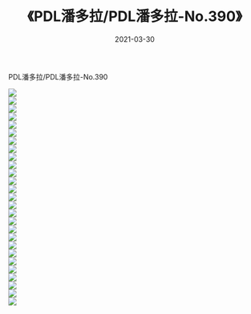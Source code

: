 ﻿---
layout: post
title:  《PDL潘多拉/PDL潘多拉-No.390》
date:   2021-03-30
img: http://pic.660000.xyz/1:/网络美图/2021/PDL潘多拉/PDL潘多拉-No.390/000.jpg
categories: [美女, 清纯, 唯美]
---

PDL潘多拉/PDL潘多拉-No.390

 ![](http://pic.660000.xyz/1:/网络美图/2021/PDL潘多拉/PDL潘多拉-No.390/001.jpg) <br>![](http://pic.660000.xyz/1:/网络美图/2021/PDL潘多拉/PDL潘多拉-No.390/002.jpg) <br>![](http://pic.660000.xyz/1:/网络美图/2021/PDL潘多拉/PDL潘多拉-No.390/003.jpg) <br>![](http://pic.660000.xyz/1:/网络美图/2021/PDL潘多拉/PDL潘多拉-No.390/004.jpg) <br>![](http://pic.660000.xyz/1:/网络美图/2021/PDL潘多拉/PDL潘多拉-No.390/005.jpg) <br>![](http://pic.660000.xyz/1:/网络美图/2021/PDL潘多拉/PDL潘多拉-No.390/006.jpg) <br>![](http://pic.660000.xyz/1:/网络美图/2021/PDL潘多拉/PDL潘多拉-No.390/007.jpg) <br>![](http://pic.660000.xyz/1:/网络美图/2021/PDL潘多拉/PDL潘多拉-No.390/008.jpg) <br>![](http://pic.660000.xyz/1:/网络美图/2021/PDL潘多拉/PDL潘多拉-No.390/009.jpg) <br>![](http://pic.660000.xyz/1:/网络美图/2021/PDL潘多拉/PDL潘多拉-No.390/010.jpg) <br>![](http://pic.660000.xyz/1:/网络美图/2021/PDL潘多拉/PDL潘多拉-No.390/011.jpg) <br>![](http://pic.660000.xyz/1:/网络美图/2021/PDL潘多拉/PDL潘多拉-No.390/012.jpg) <br>![](http://pic.660000.xyz/1:/网络美图/2021/PDL潘多拉/PDL潘多拉-No.390/013.jpg) <br>![](http://pic.660000.xyz/1:/网络美图/2021/PDL潘多拉/PDL潘多拉-No.390/014.jpg) <br>![](http://pic.660000.xyz/1:/网络美图/2021/PDL潘多拉/PDL潘多拉-No.390/015.jpg) <br>![](http://pic.660000.xyz/1:/网络美图/2021/PDL潘多拉/PDL潘多拉-No.390/016.jpg) <br>![](http://pic.660000.xyz/1:/网络美图/2021/PDL潘多拉/PDL潘多拉-No.390/017.jpg) <br>![](http://pic.660000.xyz/1:/网络美图/2021/PDL潘多拉/PDL潘多拉-No.390/018.jpg) <br>![](http://pic.660000.xyz/1:/网络美图/2021/PDL潘多拉/PDL潘多拉-No.390/019.jpg) <br>![](http://pic.660000.xyz/1:/网络美图/2021/PDL潘多拉/PDL潘多拉-No.390/020.jpg) <br>![](http://pic.660000.xyz/1:/网络美图/2021/PDL潘多拉/PDL潘多拉-No.390/021.jpg) <br>![](http://pic.660000.xyz/1:/网络美图/2021/PDL潘多拉/PDL潘多拉-No.390/022.jpg) <br>![](http://pic.660000.xyz/1:/网络美图/2021/PDL潘多拉/PDL潘多拉-No.390/023.jpg) <br>![](http://pic.660000.xyz/1:/网络美图/2021/PDL潘多拉/PDL潘多拉-No.390/024.jpg) <br>![](http://pic.660000.xyz/1:/网络美图/2021/PDL潘多拉/PDL潘多拉-No.390/025.jpg) <br>![](http://pic.660000.xyz/1:/网络美图/2021/PDL潘多拉/PDL潘多拉-No.390/026.jpg) <br>![](http://pic.660000.xyz/1:/网络美图/2021/PDL潘多拉/PDL潘多拉-No.390/027.jpg) <br>